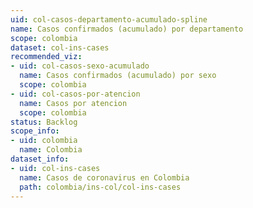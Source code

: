 ```yaml
---
uid: col-casos-departamento-acumulado-spline
name: Casos confirmados (acumulado) por departamento
scope: colombia
dataset: col-ins-cases
recommended_viz:
- uid: col-casos-sexo-acumulado
  name: Casos confirmados (acumulado) por sexo
  scope: colombia
- uid: col-casos-por-atencion
  name: Casos por atencion
  scope: colombia
status: Backlog
scope_info:
- uid: colombia
  name: Colombia
dataset_info:
- uid: col-ins-cases
  name: Casos de coronavirus en Colombia
  path: colombia/ins-col/col-ins-cases
---
```



